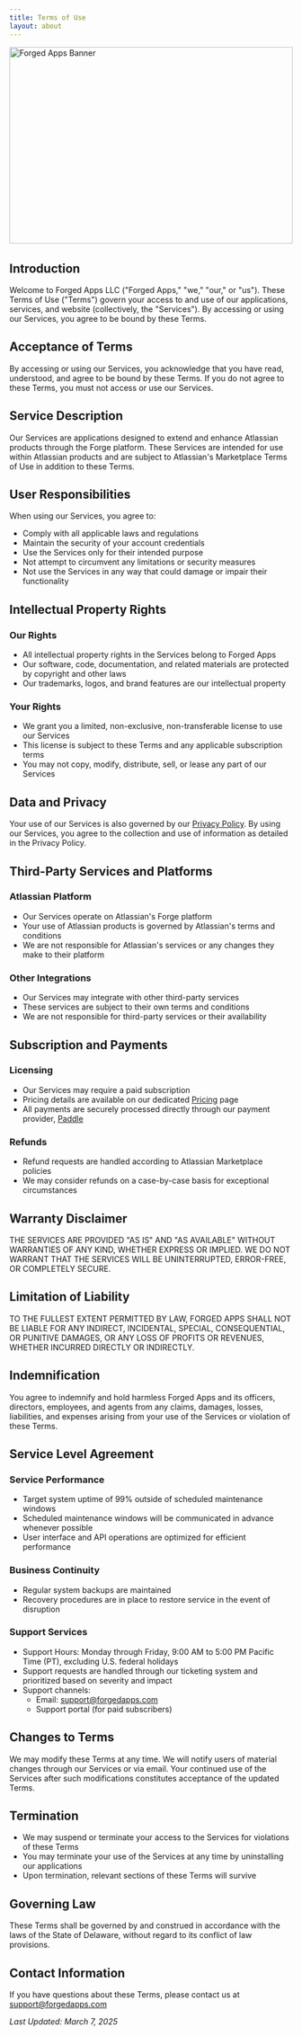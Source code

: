 ```yaml
---
title: Terms of Use
layout: about
---
```


<div style="width: 100%; overflow: hidden; margin-bottom: 2rem; height: 350px;">
  <img src="/images/forging_apps.png" alt="Forged Apps Banner" style="width: 100%; height: 100%; object-fit: cover; object-position: center;">
</div>

## Introduction

Welcome to Forged Apps LLC ("Forged Apps," "we," "our," or "us"). These Terms of Use ("Terms") govern your access to and use of our applications, services, and website (collectively, the "Services"). By accessing or using our Services, you agree to be bound by these Terms.

## Acceptance of Terms

By accessing or using our Services, you acknowledge that you have read, understood, and agree to be bound by these Terms. If you do not agree to these Terms, you must not access or use our Services.

## Service Description

Our Services are applications designed to extend and enhance Atlassian products through the Forge platform. These Services are intended for use within Atlassian products and are subject to Atlassian's Marketplace Terms of Use in addition to these Terms.

## User Responsibilities

When using our Services, you agree to:
- Comply with all applicable laws and regulations
- Maintain the security of your account credentials
- Use the Services only for their intended purpose
- Not attempt to circumvent any limitations or security measures
- Not use the Services in any way that could damage or impair their functionality

## Intellectual Property Rights

### Our Rights
- All intellectual property rights in the Services belong to Forged Apps
- Our software, code, documentation, and related materials are protected by copyright and other laws
- Our trademarks, logos, and brand features are our intellectual property

### Your Rights
- We grant you a limited, non-exclusive, non-transferable license to use our Services
- This license is subject to these Terms and any applicable subscription terms
- You may not copy, modify, distribute, sell, or lease any part of our Services

## Data and Privacy

Your use of our Services is also governed by our [Privacy Policy](/privacy). By using our Services, you agree to the collection and use of information as detailed in the Privacy Policy.

## Third-Party Services and Platforms

### Atlassian Platform
- Our Services operate on Atlassian's Forge platform
- Your use of Atlassian products is governed by Atlassian's terms and conditions
- We are not responsible for Atlassian's services or any changes they make to their platform

### Other Integrations
- Our Services may integrate with other third-party services
- These services are subject to their own terms and conditions
- We are not responsible for third-party services or their availability

## Subscription and Payments

### Licensing
- Our Services may require a paid subscription
- Pricing details are available on our dedicated [Pricing](/pricing) page
- All payments are securely processed directly through our payment provider, [Paddle](https://paddle.com/)

### Refunds
- Refund requests are handled according to Atlassian Marketplace policies
- We may consider refunds on a case-by-case basis for exceptional circumstances

## Warranty Disclaimer

THE SERVICES ARE PROVIDED "AS IS" AND "AS AVAILABLE" WITHOUT WARRANTIES OF ANY KIND, WHETHER EXPRESS OR IMPLIED. WE DO NOT WARRANT THAT THE SERVICES WILL BE UNINTERRUPTED, ERROR-FREE, OR COMPLETELY SECURE.

## Limitation of Liability

TO THE FULLEST EXTENT PERMITTED BY LAW, FORGED APPS SHALL NOT BE LIABLE FOR ANY INDIRECT, INCIDENTAL, SPECIAL, CONSEQUENTIAL, OR PUNITIVE DAMAGES, OR ANY LOSS OF PROFITS OR REVENUES, WHETHER INCURRED DIRECTLY OR INDIRECTLY.

## Indemnification

You agree to indemnify and hold harmless Forged Apps and its officers, directors, employees, and agents from any claims, damages, losses, liabilities, and expenses arising from your use of the Services or violation of these Terms.

## Service Level Agreement

### Service Performance
- Target system uptime of 99% outside of scheduled maintenance windows
- Scheduled maintenance windows will be communicated in advance whenever possible
- User interface and API operations are optimized for efficient performance

### Business Continuity
- Regular system backups are maintained
- Recovery procedures are in place to restore service in the event of disruption

### Support Services
- Support Hours: Monday through Friday, 9:00 AM to 5:00 PM Pacific Time (PT), excluding U.S. federal holidays
- Support requests are handled through our ticketing system and prioritized based on severity and impact
- Support channels:
  - Email: support@forgedapps.com
  - Support portal (for paid subscribers)

## Changes to Terms

We may modify these Terms at any time. We will notify users of material changes through our Services or via email. Your continued use of the Services after such modifications constitutes acceptance of the updated Terms.

## Termination

- We may suspend or terminate your access to the Services for violations of these Terms
- You may terminate your use of the Services at any time by uninstalling our applications
- Upon termination, relevant sections of these Terms will survive

## Governing Law

These Terms shall be governed by and construed in accordance with the laws of the State of Delaware, without regard to its conflict of law provisions.

## Contact Information

If you have questions about these Terms, please contact us at support@forgedapps.com

*Last Updated: March 7, 2025* 